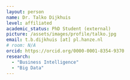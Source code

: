 ```yaml
---
layout: person
name: Dr. Talko Dijkhuis
level: affiliated
academic_status: PhD Student (external)
picture: /assets/images/profile/talko.jpg
email: t.b.dijkhuis [at] pl.hanze.nl
# room: N/A
orcid: https://orcid.org/0000-0001-8354-9370
research:
  - "Business Intelligence"
  - "Big Data"
---
```



